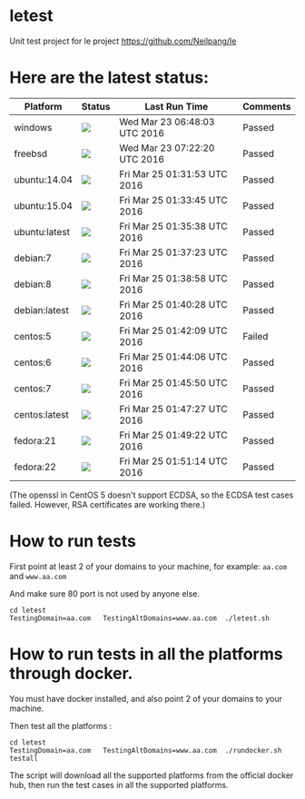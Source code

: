 # letest
Unit test project for le project https://github.com/Neilpang/le



# Here are the latest status:

| Platform | Status| Last Run Time| Comments|
-----------|-------|--------------|---------|
|windows|![](https://cdn.rawgit.com/Neilpang/letest/master/status/windows.svg?1458715683)|Wed Mar 23 06:48:03 UTC 2016| Passed |
|freebsd|![](https://cdn.rawgit.com/Neilpang/letest/master/status/freebsd.svg?1458717740)|Wed Mar 23 07:22:20 UTC 2016| Passed |
|ubuntu:14.04|![](https://cdn.rawgit.com/Neilpang/letest/master/status/ubuntu-14.04.svg?1458869513)|Fri Mar 25 01:31:53 UTC 2016| Passed |
|ubuntu:15.04|![](https://cdn.rawgit.com/Neilpang/letest/master/status/ubuntu-15.04.svg?1458869625)|Fri Mar 25 01:33:45 UTC 2016| Passed |
|ubuntu:latest|![](https://cdn.rawgit.com/Neilpang/letest/master/status/ubuntu-latest.svg?1458869738)|Fri Mar 25 01:35:38 UTC 2016| Passed |
|debian:7|![](https://cdn.rawgit.com/Neilpang/letest/master/status/debian-7.svg?1458869843)|Fri Mar 25 01:37:23 UTC 2016| Passed |
|debian:8|![](https://cdn.rawgit.com/Neilpang/letest/master/status/debian-8.svg?1458869938)|Fri Mar 25 01:38:58 UTC 2016| Passed |
|debian:latest|![](https://cdn.rawgit.com/Neilpang/letest/master/status/debian-latest.svg?1458870028)|Fri Mar 25 01:40:28 UTC 2016| Passed |
|centos:5|![](https://cdn.rawgit.com/Neilpang/letest/master/status/centos-5.svg?1458870129)|Fri Mar 25 01:42:09 UTC 2016| Failed |
|centos:6|![](https://cdn.rawgit.com/Neilpang/letest/master/status/centos-6.svg?1458870246)|Fri Mar 25 01:44:06 UTC 2016| Passed |
|centos:7|![](https://cdn.rawgit.com/Neilpang/letest/master/status/centos-7.svg?1458870350)|Fri Mar 25 01:45:50 UTC 2016| Passed |
|centos:latest|![](https://cdn.rawgit.com/Neilpang/letest/master/status/centos-latest.svg?1458870447)|Fri Mar 25 01:47:27 UTC 2016| Passed |
|fedora:21|![](https://cdn.rawgit.com/Neilpang/letest/master/status/fedora-21.svg?1458870562)|Fri Mar 25 01:49:22 UTC 2016| Passed |
|fedora:22|![](https://cdn.rawgit.com/Neilpang/letest/master/status/fedora-22.svg?1458870674)|Fri Mar 25 01:51:14 UTC 2016| Passed |
(The openssl in CentOS 5 doesn't support ECDSA, so the ECDSA test cases failed. However, RSA certificates are working there.)

# How to run tests

First point at least 2 of your domains to your machine, 
for example: `aa.com` and `www.aa.com`

And make sure 80 port is not used by anyone else.

```
cd letest
TestingDomain=aa.com   TestingAltDomains=www.aa.com  ./letest.sh
```

# How to run tests in all the platforms through docker.

You must have docker installed, and also point 2 of your domains to your machine.

Then test all the platforms :

```
cd letest
TestingDomain=aa.com   TestingAltDomains=www.aa.com  ./rundocker.sh  testall
```

The script will download all the supported platforms from the official docker hub, then run the test cases in all the supported platforms.






